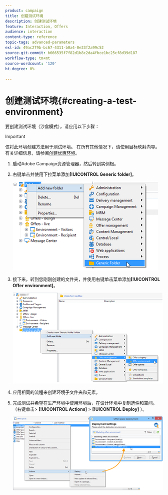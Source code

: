 ```yaml
---
product: campaign
title: 创建测试环境
description: 创建测试环境
feature: Interaction, Offers
audience: interaction
content-type: reference
topic-tags: advanced-parameters
exl-id: 49ac279b-bc67-4311-b0a4-0e23f2a99c52
source-git-commit: b666535f7f82d1b8c2da4fbce1bc25cf8d39d187
workflow-type: tm+mt
source-wordcount: '120'
ht-degree: 0%

---
```


# 创建测试环境{#creating-a-test-environment}



要创建测试环境（沙盒模式），请应用以下步骤：

>[!IMPORTANT]
>
>仅将此环境创建方法用于测试环境。 在所有其他情况下，请使用目标映射向导。 有关详细信息，请参阅[创建优惠环境](../../interaction/using/live-design-environments.md#creating-an-offer-environment)。

1. 启动Adobe Campaign资源管理器，然后转到实例根。
1. 右键单击并使用下拉菜单添加&#x200B;**[!UICONTROL Generic folder]**。

   ![](assets/offer_env_creation_001.png)

1. 接下来，转到您刚刚创建的文件夹，并使用右键单击菜单添加&#x200B;**[!UICONTROL Offer environment]**。

   ![](assets/offer_env_creation_001bis.png)

1. 应用相同的流程来创建环境子文件夹和元素。
1. 完成测试并希望在生产环境中使用环境后，在设计环境中复制选件和空间。 （右键单击> **[!UICONTROL Actions]** > **[!UICONTROL Deploy]** ）。

   ![](assets/migration_interaction_5.png)
